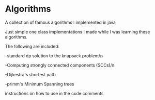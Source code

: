 # Algorithms
A collection of famous algorithms I implemented in java

Just simple one class implementations I made while I was learning these algorithms.

The following are included:

-standard dp solution to the knapsack problem/n

-Computing strongly connected components (SCCs)/n

-Dijkestra's shortest path 

-primm's Minimum Spanning trees

instructions on how to use in the code comments
